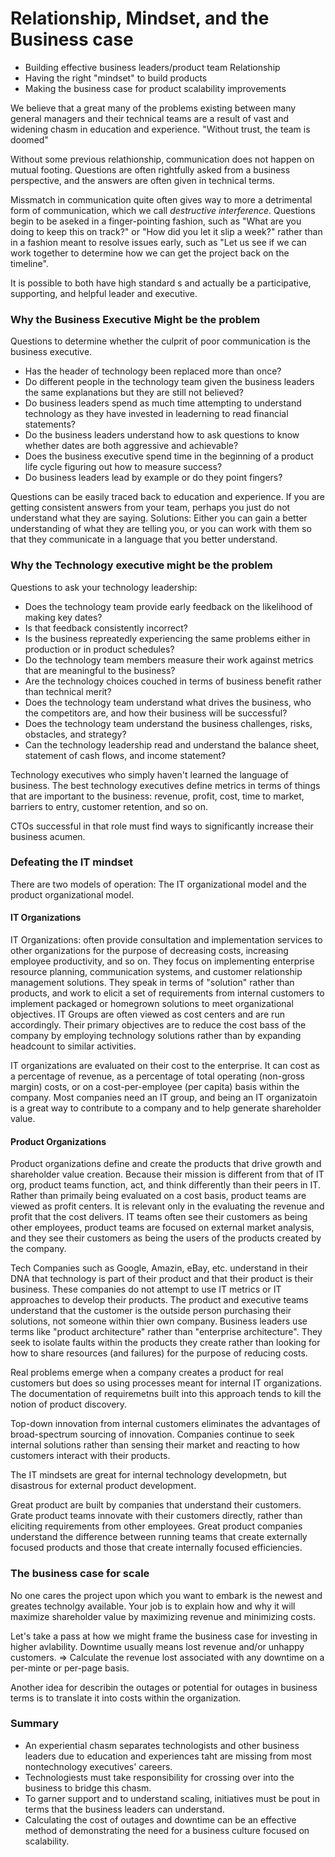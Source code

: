 # Relationship, Mindset, and the Business case

* Building effective business leaders/product team Relationship
* Having the right "mindset" to build products
* Making the business case for product scalability improvements

We believe that a great many of the problems existing between many general managers and their technical teams are a result of vast and widening chasm in education and experience.
"Without trust, the team is doomed"

Without some previous relathionship, communication does not happen on mutual footing. Questions are often rightfully asked from a business perspective, and the answers are often given in technical terms.

Missmatch in communication quite often gives way to more a detrimental form of communication, which we call _destructive interference_. Questions begin to be aseked in a finger-pointing fashion, such as "What are you doing to keep this on track?" or "How did you let it slip a week?" rather than in a fashion meant to resolve issues early, such as "Let us see if we can work together to determine how we can get the project back on the timeline".

It is possible to both have high standard s and actually be a participative, supporting, and helpful leader and executive.


### Why the Business Executive Might be the problem

Questions to determine whether the culprit of poor communication is the business executive.

* Has the header of technology been replaced more than once?
* Do different people in the technology team given the business leaders the same explanations but they are still not believed?
* Do business leaders spend as much time attempting to understand technology as they have invested in leaderning to read financial statements?
* Do the business leaders understand how to ask questions to know whether dates are both aggressive and achievable?
* Does the business executive spend time in the beginning of a product life cycle figuring out how to measure success?
* Do business leaders lead by example or do they point fingers?

Questions can be easily traced back to education and experience. If you are getting consistent answers from your team, perhaps you just do not understand what they are saying. Solutions: Either you can gain a better understanding of what they are telling you, or you can work with them so that they communicate in a language that you better understand.

### Why the Technology executive might be the problem

Questions to ask your technology leadership:

* Does the technology team provide early feedback on the likelihood of making key dates?
* Is that feedback consistently incorrect?
* Is the business repreatedly experiencing the same problems either in production or in product schedules?
* Do the technology team members measure their work against metrics that are meaningful to the business?
* Are the technology choices couched in terms of business benefit rather than technical merit?
* Does the technology team understand what drives the business, who the competitors are, and how their business will be successful?
* Does the technology team understand the business challenges, risks, obstacles, and strategy?
* Can the technology leadership read and understand the balance sheet, statement of cash flows, and income statement?

Technology executives who simply haven't learned the language of business. The best technology executives define metrics in terms of things that are important to the business: revenue, profit, cost, time to market, barriers to entry, customer retention, and so on.

CTOs successful in that role must find ways to significantly increase their business acumen.

### Defeating the IT mindset

There are two models of operation: The IT organizational model and the product organizational model.

#### IT Organizations

IT Organizations: often provide consultation and implementation services to other organizations for the purpose of decreasing costs, increasing employee productivity, and so on. They focus on implementing enterprise resource planning, communication systems, and customer relationship management solutions. They speak in terms of "solution" rather than products, and work to elicit a set of requirements from internal customers to implement packaged or homegrown solutions to meet organizational objectives. IT Groups are often viewed as cost centers and are run accordingly. Their primary objectives are to reduce the cost bass of the company by employing technology solutions rather than by expanding headcount to similar activities. 

IT organizations are evaluated on their cost to the enterprise. It can cost as a percentage of revenue, as a percentage of total operating (non-gross margin) costs, or on a cost-per-employee (per capita) basis within the company. Most companies need an IT group, and being an IT organizatoin is a great way to contribute to a company and to help generate shareholder value.


#### Product Organizations 

Product organizations define and create the products that drive growth and shareholder value creation. Because their mission is different from that of IT org, product teams function, act, and think differently than their peers in IT. Rather than primaily being evaluated on a cost basis, product teams are viewed as profit centers. It is relevant only in the evaluating the revenue and profit that the cost delivers. IT teams often see their customers as being other employees,  product teams are focused on external market analysis, and they see their customers as being the users of the products created by the company.

Tech Companies such as Google, Amazin, eBay, etc. understand in their DNA that technology is part of their product and that their product is their business. These companies do not attempt to use IT metrics or IT approaches to develop their products. The product and executive teams understand that the customer is the outside person purchasing their solutions, not someone within thier own company. Business leaders use terms like "product architecture" rather than "enterprise architecture". They seek to isolate faults within the products they create rather than looking for how to share resources (and failures) for the purpose of reducing costs.

Real problems emerge when a company creates a product for real customers but does so using processes meant for internal IT organizations. The documentation of requiremetns built into this approach tends to kill the notion of product discovery.

Top-down innovation from internal customers eliminates the advantages of broad-spectrum sourcing of innovation. Companies continue to seek internal solutions rather than sensing their market and reacting to how customers interact with their products. 

The IT mindsets are great for internal technology developmetn, but disastrous for external product development.

Great product are built by companies that understand their customers. Grate product teams innovate with their customers directly, rather than eliciting requirements from other employees. Great product companies understand the difference between running teams that create externally focused products and those that create internally focused efficiencies.


### The business case for scale

No one cares the project upon which you want to embark is the newest and greates technolgy available. Your job is to explain how and why it will maximize shareholder value by maximizing revenue and minimizing costs.

Let's take a pass at how we might frame the business case for investing in higher avlability. Downtime usually means lost revenue and/or unhappy customers. => Calculate the revenue lost associated with any downtime on a per-minte or per-page basis.

Another idea for describin the outages or potential for outages in business terms is to translate it into costs within the organization.


### Summary

* An experiential chasm separates technologists and other business leaders due to education and experiences taht are missing from most nontechnology executives' careers.
* Technologiests must take responsibility for crossing over into the business to bridge this chasm.
* To garner support and to understand scaling, initiatives must be pout in terms that the business leaders can understand.
* Calculating the cost of outages and downtime can be an effective method of demonstrating the need for a business culture focused on scalability.



